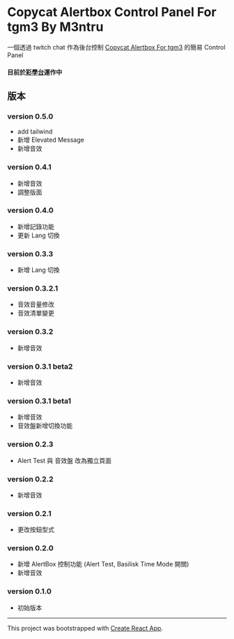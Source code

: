 # Copycat Alertbox Control Panel For tgm3 By M3ntru

一個透過 twitch chat 作為後台控制 [Copycat Alertbox For tgm3](https://github.com/m3ntru/twitch-alertbox-tmi) 的簡易 Control Panel

#### 目前於[彩學台](https://www.twitch.tv/tetristhegrandmaster3)運作中

## 版本

### version 0.5.0
- add tailwind
- 新增 Elevated Message
- 新增音效

### version 0.4.1
- 新增音效
- 調整版面

### version 0.4.0
- 新增記錄功能
- 更新 Lang 切換

### version 0.3.3
- 新增 Lang 切換

### version 0.3.2.1
- 音效音量修改
- 音效清單變更

### version 0.3.2
- 新增音效

### version 0.3.1 beta2
- 新增音效

### version 0.3.1 beta1
- 新增音效
- 音效盤新增切換功能

### version 0.2.3
- Alert Test 與 音效盤 改為獨立頁面

### version 0.2.2 
- 新增音效

### version 0.2.1
- 更改按鈕型式 

### version 0.2.0 
- 新增 AlertBox 控制功能 (Alert Test, Basilisk Time Mode 開關)
- 新增音效

### version 0.1.0 
- 初始版本

-------------------------

This project was bootstrapped with [Create React App](https://github.com/facebook/create-react-app).

